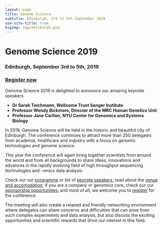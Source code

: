 ```yaml
---
layout: page
title: Genome Science
subtitle: Edinburgh, 3rd to 5th September 2019
use-site-title: true
bigimg: img/edinburgh.png
---
```


# Genome Science 2019
  
### Edinburgh, September 3rd to 5th, 2019

### [Register now](http://genomescience.co.uk/register/)

Genome Science 2019 is delighted to announce our amazing keynote speakers
* __Dr Sarah Teichmann, Wellcome Trust Sanger Institute__
* __Professor Wendy Bickmore, Director of the MRC Human Genetics Unit__
* __Professor Jane Carlton, NYU Center for Genomics and Systems Biology__

In 2019, Genome Science will be held in the historic and beautiful city of Edinburgh.  The conference continues to attract more than 250 delegates from academia, healthcare and industry with a focus on genomic technologies and genome science.

This year the conference will again bring together scientists from around the world and from all backgrounds to share ideas, innovations and advances in the rapidly evolving field of high throughput sequencing technologies and -omics data analysis.

Check our our [programme](programme.md) or list of [keynote speakers](keynotes.md), read about the [venue and accomodation](venue.md); if you are a company or genomics core, check our our [sponsorship opportunities](sponsors.md); and most of all, we welcome you to [register](register.md) for the conference.

The meeting will also create a relaxed and friendly networking environment where delegates can share concerns and difficulties that can arise from such complex experiments and data analysis, but also discuss the exciting opportunities and scientific rewards that drive our interest in this field.
